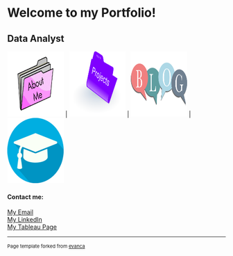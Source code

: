 # Welcome to my Portfolio!

## Data Analyst

[<img width="130" height="150" src="images/about_me.png?raw=true">](about_me)  |  [<img width="130" height="150" src="images/project.png?raw=true">](projects)  |   [<img width="130" height="150" src="images/blog_icon.png?raw=true">](blog)   |   [<img width="130" height="150" src="images/qualification.jpg?raw=true">](qualifications)



#### Contact me:  
[My Email](mailto:arsana.awodipe@gmail.com)  
[My LinkedIn](https://www.linkedin.com/in/hassanatawodipe/)  
[My Tableau Page](https://public.tableau.com/app/profile/hassanat.awodipe)



---
<p style="font-size:11px">Page template forked from <a href="https://github.com/evanca/quick-portfolio">evanca</a></p>
<!-- Remove above link if you don't want to attibute -->
